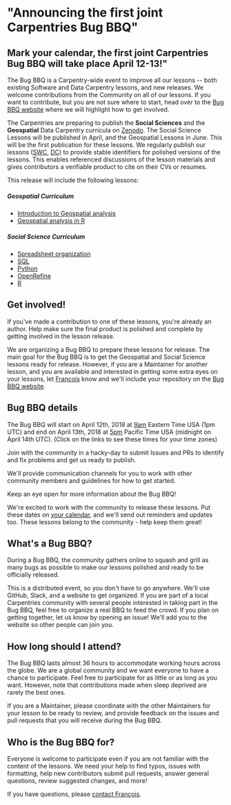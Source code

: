 # "Announcing the first joint Carpentries Bug BBQ"
## Mark your calendar, the first joint Carpentries Bug BBQ will take place April 12-13!"


The Bug BBQ is a Carpentry-wide event to improve all our lessons -- both existing Software and Data Carpentry lessons, and new releases. We welcome contributions from the Community on all of our lessons. If you want to contribute, but you are not sure where to start, head over to the  [Bug BBQ website](https://carpentries.github.io/2018-04-bug-bbq) where we will highlight how to get involved.

The Carpentries are preparing to publish the **Social Sciences** and the **Geospatial** Data Carpentry curricula on [Zenodo](https://zenodo.org/). The Social Science Lessons will be published in April, and the Geospatial Lessons in June. This will be the first 
publication for these lessons. We regularly publish our lessons ([SWC](https://zenodo.org/communities/swcarpentry/), [DC](https://zenodo.org/communities/datacarpentry/)) 
to provide stable identifiers for polished versions of
the lessons. This enables referenced discussions of the lesson materials and gives contributors a verifiable product to cite on their CVs 
or resumes.

This release will include the following lessons:

##### Geospatial Curriculum

* [Introduction to Geospatial analysis](https://github.com/datacarpentry/r-spatial-data-management-intro)
* [Geospatial analysis in R](https://github.com/datacarpentry/R-spatial-raster-vector-lesson)

##### Social Science Curriculum

* [Spreadsheet organization](https://github.com/datacarpentry/spreadsheets-socialsci)
* [SQL](https://github.com/datacarpentry/sql-socialsci)
* [Python](https://github.com/datacarpentry/python-socialsci)
* [OpenRefine](https://github.com/datacarpentry/openrefine-socialsci)
* [R](https://github.com/datacarpentry/r-socialsci)


## Get involved!

If you've made a contribution to one of these lessons, you're already an author. Help make sure the final product is polished and complete by getting involved in the lesson release.

We are organizing a Bug BBQ to prepare these lessons for release. The main goal for the Bug BBQ is to get the Geospatial and Social Science lessons ready for release. However, if you are a Maintainer for another lesson, and you are available and interested in getting some extra eyes on your lessons, let [François](mailto:francois@carpentries.org) know and we'll include your repository on the [Bug BBQ website](https://carpentries.github.io/2018-04-bug-bbq/index.html).


## Bug BBQ details

The Bug BBQ will start on April 12th, 2018 at [9am](https://www.timeanddate.com/worldclock/fixedtime.html?msg=Spring+2018+Carpentries+Bug+BBQ+--+Start&iso=20180412T13) Eastern Time USA (1pm UTC) and end on April 13th, 2018 at [5pm](https://www.timeanddate.com/worldclock/fixedtime.html?msg=Spring+2018+Carpentries+Bug+BBQ+--+End&iso=20180414T00) Pacific Time USA (midnight on April 14th UTC). (Click on the links to see these times for your time zones)

Join with the community in a hacky-day to submit Issues and PRs to identify and fix problems and get us ready to publish. 

We'll provide communication channels for you to work with other community members and guidelines for how to get started. 

Keep an eye open for more information about the Bug BBQ!

We're excited to work with the community to release these lessons. Put these dates on [your calendar](https://calendar.google.com/event?action=TEMPLATE&tmeid=MG8zMTA0cmdiN2twN2FlOGJiZGFrNDZrY2ogZnJhbmNvaXMubWljaG9ubmVhdUBt&tmsrc=francois.michonneau%40gmail.com), and we'll send out reminders and updates too. These lessons belong to the community - help keep them great!


## What's a Bug BBQ?

During a Bug BBQ, the community gathers online to squash and grill as many bugs as possible to make our lessons polished and ready to be officially released.

This is a distributed event, so you don't have to go anywhere. We'll use GitHub, Slack, and a website to get organized. If you are part of a local Carpentries community with several people interested in taking part in the Bug BBQ, feel free to organize a real BBQ to feed the crowd. If you plan on getting together, let us know by opening an issue! We'll add you to the website so other people can join you.

## How long should I attend?

The Bug BBQ lasts almost 36 hours to accommodate working hours across the globe. We are a global community and we want everyone to have a chance to participate. Feel free to participate for as little or as long as you want. However, note that contributions made when sleep deprived are rarely the best ones.

If you are a Maintainer, please coordinate with the other Maintainers for your lesson to be ready to review, and provide feedback on the issues and pull requests that you will receive during the Bug BBQ.

## Who is the Bug BBQ for?

Everyone is welcome to participate even if you are not familiar with the content of the lessons. We need your help to find typos, issues with formatting, help new contributors submit pull requests, answer general questions, review suggested changes, and more!


If you have questions, please [contact François](mailto:francois@carpentries.org). 
